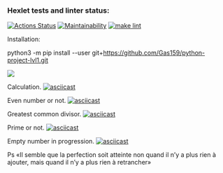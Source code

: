 ### Hexlet tests and linter status:
[![Actions Status](https://github.com/Gas159/python-project-lvl1/workflows/hexlet-check/badge.svg)](https://github.com/Gas159/python-project-lvl1/actions)
[![Maintainability](https://api.codeclimate.com/v1/badges/7ddab7f2853786d75022/maintainability)](https://codeclimate.com/github/Gas159/python-project-lvl1/maintainability)
[![make lint](https://github.com/Gas159/python-project-lvl1/workflows/make%20lint/badge.svg)](https://github.com/Gas159/python-project-lvl1/actions/workflows/make-lint.yml)  

Installation:

python3 -m pip install --user git+https://github.com/Gas159/python-project-lvl1.git

<a href="https://asciinema.org/a/IZmOChi13qFYURQ1LML1fl0ac" target="_blank"><img src="https://asciinema.org/a/IZmOChi13qFYURQ1LML1fl0ac.svg" /></a>


Calculation.
[![asciicast](https://asciinema.org/a/PlUCSrfJTfjkVe6YeLTid8xcV.svg)](https://asciinema.org/a/PlUCSrfJTfjkVe6YeLTid8xcV)



Even number or not.
[![asciicast](https://asciinema.org/a/UwLz2z1YshLM5SAJdUX3aHkXK.svg)](https://asciinema.org/a/UwLz2z1YshLM5SAJdUX3aHkXK)
 


Greatest common divisor.
[![asciicast](https://asciinema.org/a/gFQLOdFGkkLWEU3BDiiUXeK9f.svg)](https://asciinema.org/a/gFQLOdFGkkLWEU3BDiiUXeK9f)



Prime or not.
[![asciicast](https://asciinema.org/a/vaOOUj3h7SYcpte8u5XRJdpCx.svg)](https://asciinema.org/a/vaOOUj3h7SYcpte8u5XRJdpCx)


Empty number in progression.
[![asciicast](https://asciinema.org/a/syxaRPwwCd8t2VnzpVznx01us.svg)](https://asciinema.org/a/syxaRPwwCd8t2VnzpVznx01us)





Ps «Il semble que la perfection soit atteinte non quand il n’y a plus rien à ajouter, mais quand il n’y a plus rien à retrancher»
